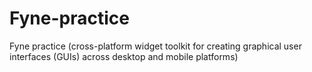 # Fyne-practice
Fyne practice (cross-platform widget toolkit for creating graphical user interfaces (GUIs) across desktop and mobile platforms)
